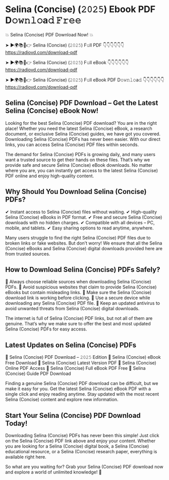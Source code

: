 # Selina (Concise) (𝟸𝟶𝟸𝟻) Ebook PDF D𝚘𝚠𝚗𝚕𝚘a𝚍 𝙵𝚛𝚎𝚎

💥 Selina (Concise) PDF Download Now! 💥

➤ ►🌍📚📱👉 Selina (Concise) (𝟸𝟶𝟸𝟻) F𝚞ll PDF 👇👇👇👇👇👇
https://radiovd.com/download-pdf

➤ ►🌍📚📱👉 Selina (Concise) (𝟸𝟶𝟸𝟻) F𝚞ll eBook 👇👇👇👇👇👇
https://radiovd.com/download-pdf

➤ ►🌍📚📱👉 Selina (Concise) (𝟸𝟶𝟸𝟻) F𝚞ll eBook PDF D𝚘𝚠𝚗𝚕𝚘a𝚍 👇👇👇👇👇👇
https://radiovd.com/download-pdf

## Selina (Concise) PDF Download – Get the Latest Selina (Concise) eBook Now!

Looking for the best Selina (Concise) PDF download? You are in the right place! Whether you need the latest Selina (Concise) eBook, a research document, or exclusive Selina (Concise) guides, we have got you covered. Downloading Selina (Concise) PDFs has never been easier. With our direct links, you can access Selina (Concise) PDF files within seconds.

The demand for Selina (Concise) PDFs is growing daily, and many users want a trusted source to get their hands on these files. That’s why we provide safe and secure Selina (Concise) eBook downloads. No matter where you are, you can instantly get access to the latest Selina (Concise) PDF online and enjoy high-quality content.

## Why Should You Download Selina (Concise) PDFs?

✔ Instant access to Selina (Concise) files without waiting.
✔ High-quality Selina (Concise) eBooks in PDF format.
✔ Free and secure Selina (Concise) downloads with no hidden charges.
✔ Compatible with all devices – PC, mobile, and tablets.
✔ Easy sharing options to read anytime, anywhere.

Many users struggle to find the right Selina (Concise) PDF files due to broken links or fake websites. But don’t worry! We ensure that all the Selina (Concise) eBooks and Selina (Concise) digital downloads provided here are from trusted sources.

## How to Download Selina (Concise) PDFs Safely?

📌 Always choose reliable sources when downloading Selina (Concise) PDFs.
📌 Avoid suspicious websites that claim to provide Selina (Concise) eBooks but contain misleading links.
📌 Make sure the Selina (Concise) download link is working before clicking.
📌 Use a secure device while downloading any Selina (Concise) PDF file.
📌 Keep an updated antivirus to avoid unwanted threats from Selina (Concise) digital downloads.

The internet is full of Selina (Concise) PDF links, but not all of them are genuine. That’s why we make sure to offer the best and most updated Selina (Concise) PDFs for easy access.

## Latest Updates on Selina (Concise) PDFs

🔹 Selina (Concise) PDF Download – 𝟸𝟶𝟸𝟻 Edition
🔹 Selina (Concise) eBook Free Download
🔹 Selina (Concise) Latest Version PDF
🔹 Selina (Concise) Online PDF Access
🔹 Selina (Concise) Full eBook PDF Free
🔹 Selina (Concise) Guide PDF Download

Finding a genuine Selina (Concise) PDF download can be difficult, but we make it easy for you. Get the latest Selina (Concise) eBook PDF with a single click and enjoy reading anytime. Stay updated with the most recent Selina (Concise) content and explore new information.

## Start Your Selina (Concise) PDF Download Today!

Downloading Selina (Concise) PDFs has never been this simple! Just click on the Selina (Concise) PDF link above and enjoy your content. Whether you are looking for a Selina (Concise) digital book, a Selina (Concise) educational resource, or a Selina (Concise) research paper, everything is available right here.

So what are you waiting for? Grab your Selina (Concise) PDF download now and explore a world of unlimited knowledge! 🚀
